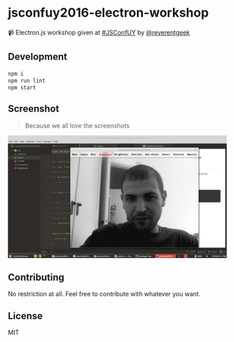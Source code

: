 # jsconfuy2016-electron-workshop

:video_camera: Electron.js workshop given at [#JSConfUY](http://jsconf.uy/) by [@reverentgeek](https://github.com/reverentgeek)

## Development

```
npm i
npm run lint
npm start
```

## Screenshot
> Because we all love the screenshots

![jsconfuy2016-electron-workshop](https://raw.githubusercontent.com/durancristhian/jsconfuy2016-electron-workshop/master/screenshots/screenshot-1.png)

## Contributing

No restriction at all. Feel free to contribute with whatever you want.

## License

MIT
